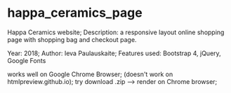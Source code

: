 # happa_ceramics_page
Happa Ceramics website;
Description: a responsive layout online shopping page with shopping bag and checkout page.

Year: 2018;
Author: Ieva Paulauskaite;
Features used: Bootstrap 4, jQuery, Google Fonts

works well on Google Chrome Browser; 
(doesn't work on htmlpreview.github.io); 
try download .zip --> render on Chrome browser; 

